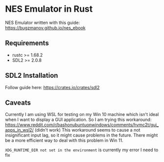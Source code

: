# NES Emulator in Rust
NES Emulator written with this guide: https://bugzmanov.github.io/nes_ebook

## Requirements
- rustc >= 1.68.2
- SDL2 >= 2.0.8

## SDL2 Installation
Follow guide here: https://crates.io/crates/sdl2

## Caveats
Currently I am using WSL for testing on my Win 10 machine which isn't ideal when I want to display a GUI application. 
So I am trying this workaround: https://www.reddit.com/r/bashonubuntuonwindows/comments/hvmc2t/gui_apps_in_wsl2/ (didn't work)
This workaround seems to cause a not insignificant input lag, so it might cause problems in the future.
There might be a more efficient way to deal with this problem in Win 11.

`XDG_RUNTIME_DIR not set in the environment` is currently my error I need to fix